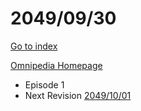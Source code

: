 # 2049/09/30

[Go to index](/README.md "Go to index")

[Omnipedia Homepage](https://omnipedia.app/ "Omnipedia Homepage")
- Episode 1
- Next Revision [2049/10/01](20491001.md "2049/10/01")
